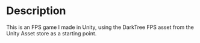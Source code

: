 # Description
This is an FPS game I made in Unity, using the DarkTree FPS asset from the Unity Asset store as a starting point.
